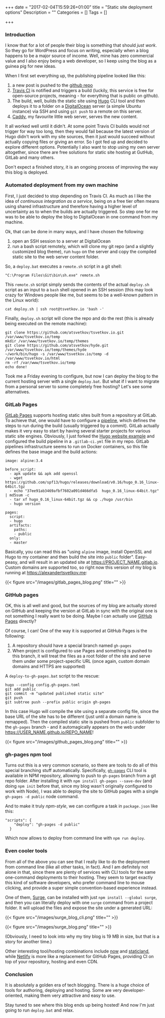 +++
date = "2017-02-04T15:59:26+01:00"
title = "Static site deployment options"
Description = ""
Categories = []
Tags = []

+++

### Introduction

I know that for a lot of people their blog is something that should *just work*. So they go for WordPress and focus on writing, especially when a blog happens to be a major source of income. Well, mine has zero commercial value and I also enjoy being a web developer, so I keep using the blog as a guinea pig for new ideas.

When I first set everything up, the publishing pipeline looked like this:

1. a new post is pushed to the [github repo](https://github.com/atsvetkov/tsvetkov.io)
2. [Travis CI](https://travis-ci.org) is notified and triggers a build (luckily, this service is free for open-source projects, meaning - for everything that is public on github).
3. The build, well, builds the static site using [Hugo](https://gohugo.io/) CLI tool and then deploys it to a folder on a [DigitalOcean](digitalocean.com) server (a simple Ubuntu instance) via SSH and using `git push` to a remote on this server.
4. [Caddy](https://caddyserver.com/), my favourite little web server, serves the new content.

It all worked well until it didn't. At some point Travis CI builds would not trigger for way too long, then they would fail because the latest version of Hugo didn't work with my site sources, then it just would succeed without actually copying files or giving an error. So I got fed up and decided to explore different options. Potentially I also want to stop using my own server altogether, since there are free solutions for static site hosting at GutHub, GitLab and many others.

Don't expect a finished story, it is an ongoing process of improving the way this blog is deployed.

### Automated deployment from my own machine

First, I just decided to stop depending on Travis CI. As much as I like the idea of *continuous integration as a service*, being on a free tier often means using shared infrastructure and therefore having a higher level of uncertainty as to when the builds are actually triggered. So step one for me was to be able to deploy the blog to DigitalOcean in one command from my machine.

Ok, that can be done in many ways, and I have chosen the following:

1. open an SSH session to a server at DigitalOcean
2. run a bash script remotely, which will clone my git repo (and a slightly customized blog theme), run `hugo` on the server and copy the compiled static site to the web server content folder.

So, a `deploy.bat` executes a `remote.sh` script in a git shell:
```
"C:\Program Files\Git\bin\sh.exe" remote.sh
```

This `remote.sh` script simply sends the contents of the actual `deploy.sh` script as an input to a `bash` shell opened in an SSH session (this may look crazy for Windows people like me, but seems to be a well-known pattern in the Linux world):
```
cat deploy.sh | ssh root@tsvetkov.io 'bash -'
```

Finally, `deploy.sh` script will clone the repo and do the rest (this is already being executed on the remote machine):
```
git clone https://github.com/atsvetkov/tsvetkov.io.git /var/www/tsvetkov.io/temp
mkdir /var/www/tsvetkov.io/temp/themes
git clone https://github.com/atsvetkov/hyde.git /var/www/tsvetkov.io/temp/themes/hyde
~/work/bin/hugo -s /var/www/tsvetkov.io/temp -d /var/www/tsvetkov.io/html
rm -rf /var/www/tsvetkov.io/temp
echo done!
```

Took me a Friday evening to configure, but now I can deploy the blog to the current hosting server with a single `deploy.bat`. But what if I want to migrate from a personal server to some completely free hosting? Let's see some alternatives.

### GitLab Pages

[GitLab Pages](https://docs.gitlab.com/ee/user/project/pages/index.html) supports hosting static sites built from a repository at GitLab. To achieve that, one would have to configure a [pipeline](https://docs.gitlab.com/ee/ci/pipelines.html), which defines the steps to run during the build (usually triggered by a commit). GitLab actually makes it very easy to start by having several starter projects for various static site engines. Obviously, I just forked the [Hugo website example](https://docs.gitlab.com/ee/ci/pipelines.html) and configured the build pipeline in a `.gitlab-ci.yml` file in my repo. GitLab pipelines infrastructure seems to run on Docker containers, so this file defines the base image and the build actions:
```
image: alpine:3.4

before_script:
  - apk update && apk add openssl
  - wget https://github.com/spf13/hugo/releases/download/v0.16/hugo_0.16_linux-64bit.tgz
  - echo "37ee91ab3469afbf7602a091d466dfa5  hugo_0.16_linux-64bit.tgz" | md5sum -c
  - tar xf hugo_0.16_linux-64bit.tgz && cp ./hugo /usr/bin
  - hugo version

pages:
  script:
  - hugo
  artifacts:
    paths:
    - public
  only:
  - master
```

Basically, you can read this as "using `alpine` image, install OpenSSL and Hugo to my container and then build the site into `public` folder". Easy-peasy, and will result in an updated site at https://PROJECT_NAME.gitlab.io. Custom domains are supported too, so right now this version of my blog is running at https://alexandertsvetkov.me:

{{< figure src="/images/gitlab_pages_blog.png" title="" >}}

### GitHub pages

OK, this is all well and good, but the sources of my blog are actually stored on GitHub and keeping the version at GitLab in sync with the original one is not something I really want to be doing. Maybe I can actually use [GitHub Pages](https://pages.github.com/) directly?

Of course, I can! One of the way it is supported at GitHub Pages is the following:

1. A repository should have a special branch named `gh-pages`
2. When project is configured to use Pages and something is pushed to this branch, it will treat the files as a root folder of the site and serve them under some project-specific URL (once again, custom domain domains and HTTPS are supported)

A `deploy-to-gh-pages.bat` script to the rescue:
```
hugo --config config.gh-pages.toml
git add public
git commit -m "updated published static site"
git push
git subtree push --prefix public origin gh-pages
```

In this case Hugo will compile the site using a separate config file, since the base URL of the site has to be different (just until a domain name is remapped). Then the compiled static site is pushed from `public` subfolder to the `gh-pages` branch - and it automagically appears on the web under https://USER_NAME.github.io/REPO_NAME!

{{< figure src="/images/github_pages_blog.png" title="" >}}

### gh-pages npm tool

Turns out this is a very common scenario, so there are tools to do all of this special branching stuff automatically. Specifically, [`gh-pages`](https://www.npmjs.com/package/gh-pages) CLI tool is available in NPM repository, allowing to push to `gh-pages` branch from a git repo folder. After installing it with `npm install gh-pages --save-dev` (and doing `npm init` before that, since my blog wasn't originally configured to work with Node), I was able to deploy the site to GitHub pages with a single `gh-pages -d public` node command.

And to make it truly *npm-style*, we can configure a task in `package.json` like this:
```
"scripts": {
    "deploy": "gh-pages -d public"
  }
```

Which now allows to deploy from command line with `npm run deploy`.

### Even cooler tools

From all of the above you can see that I really like to do the deployment from command line (like all other tasks, in fact). And I am definitely not alone in that, since there are plenty of services with CLI tools for the same one-command deployments to their hosting. They seem to target exactly this kind of software developers, who prefer command line to mouse clicking, and provide a super simple convention-based experience instead.

One of them, [Surge](https://surge.sh/), can be installed with just `npm install --global surge`, and then you can literally deploy with one `surge` command from a project folder. It will upload the files and expose the site under a generated URL:

{{< figure src="/images/surge_blog_cli.png" title="" >}}

{{< figure src="/images/surge_blog.png" title="" >}}

(Obviously, I need to look into why my tiny blog is 19 MB in size, but that is a story for another time.)

Other interesting tool/hosting combinations include [now](https://zeit.co/now) and [staticland](https://static.land/), while [Netlify](https://www.netlify.com) is more like a replacement for GitHub Pages, providing CI on top of your repository, hosting and even CDN.

### Conclusion

It is absolutely a golden era of tech blogging. There is a huge choice of tools for authoring, deploying and hosting. Some are very developer-oriented, making them very attractive and easy to use.

Stay tuned to see where this blog ends up being hosted! And now I'm just going to run `deploy.bat` and relax.